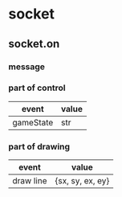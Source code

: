 # socket

## socket.on

### message


### part of control

event|value
-|-
gameState|str




### part of drawing

event|value
-|-
draw line | {sx, sy, ex, ey}
